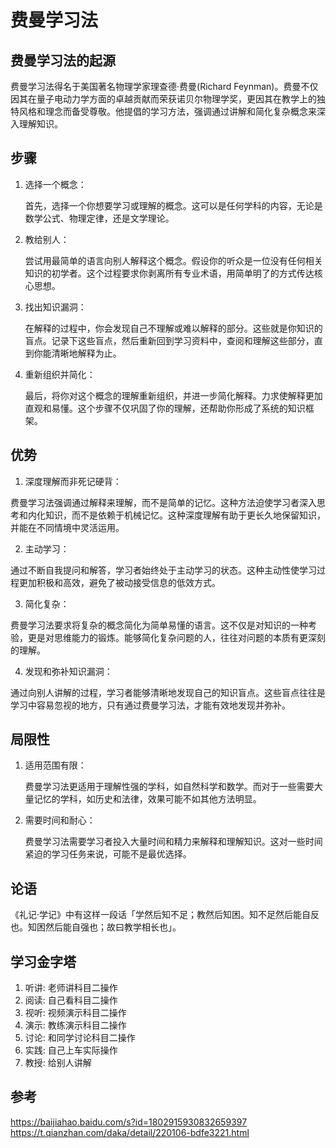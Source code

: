 # 费曼学习法




## 费曼学习法的起源
费曼学习法得名于美国著名物理学家理查德·费曼(Richard Feynman)。费曼不仅因其在量子电动力学方面的卓越贡献而荣获诺贝尔物理学奖，更因其在教学上的独特风格和理念而备受尊敬。他提倡的学习方法，强调通过讲解和简化复杂概念来深入理解知识。

## 步骤
1. 选择一个概念：

    首先，选择一个你想要学习或理解的概念。这可以是任何学科的内容，无论是数学公式、物理定律，还是文学理论。

2. 教给别人：

    尝试用最简单的语言向别人解释这个概念。假设你的听众是一位没有任何相关知识的初学者。这个过程要求你剥离所有专业术语，用简单明了的方式传达核心思想。

3. 找出知识漏洞：

    在解释的过程中，你会发现自己不理解或难以解释的部分。这些就是你知识的盲点。记录下这些盲点，然后重新回到学习资料中，查阅和理解这些部分，直到你能清晰地解释为止。

4. 重新组织并简化：

    最后，将你对这个概念的理解重新组织，并进一步简化解释。力求使解释更加直观和易懂。这个步骤不仅巩固了你的理解，还帮助你形成了系统的知识框架。



## 优势
1. 深度理解而非死记硬背：

费曼学习法强调通过解释来理解，而不是简单的记忆。这种方法迫使学习者深入思考和内化知识，而不是依赖于机械记忆。这种深度理解有助于更长久地保留知识，并能在不同情境中灵活运用。

2. 主动学习：

通过不断自我提问和解答，学习者始终处于主动学习的状态。这种主动性使学习过程更加积极和高效，避免了被动接受信息的低效方式。

3. 简化复杂：

费曼学习法要求将复杂的概念简化为简单易懂的语言。这不仅是对知识的一种考验，更是对思维能力的锻炼。能够简化复杂问题的人，往往对问题的本质有更深刻的理解。

4. 发现和弥补知识漏洞：

通过向别人讲解的过程，学习者能够清晰地发现自己的知识盲点。这些盲点往往是学习中容易忽视的地方，只有通过费曼学习法，才能有效地发现并弥补。

## 局限性

1. 适用范围有限：

    费曼学习法更适用于理解性强的学科，如自然科学和数学。而对于一些需要大量记忆的学科，如历史和法律，效果可能不如其他方法明显。

2. 需要时间和耐心：

    费曼学习法需要学习者投入大量时间和精力来解释和理解知识。这对一些时间紧迫的学习任务来说，可能不是最优选择。



## 论语

《礼记·学记》中有这样一段话「学然后知不足；教然后知困。知不足然后能自反也。知困然后能自强也；故曰教学相长也」。


## 学习金字塔

1. 听讲: 老师讲科目二操作
2. 阅读: 自己看科目二操作
3. 视听: 视频演示科目二操作
4. 演示: 教练演示科目二操作
5. 讨论: 和同学讨论科目二操作
6. 实践: 自己上车实际操作
7. 教授: 给别人讲解







## 参考
https://baijiahao.baidu.com/s?id=1802915930832659397
https://t.qianzhan.com/daka/detail/220106-bdfe3221.html

